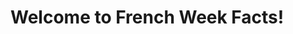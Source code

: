 <!DOCTYPE html>
<html>
  <head>
    <meta charset = "utf-8">
    <title>French Facts</title>
  </head>
  <body>
    <h1>Welcome to French Week Facts!</h1>
  </body>
</html>
